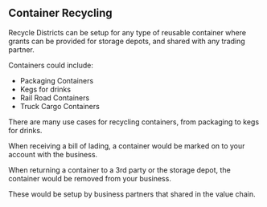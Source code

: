 ## Container Recycling

Recycle Districts can be setup for any type of reusable container where grants can be provided for storage depots, and shared with any trading partner.

Containers could include:

- Packaging Containers
- Kegs for drinks
- Rail Road Containers
- Truck Cargo Containers

There are many use cases for recycling containers, from packaging to kegs for drinks.

When receiving a bill of lading, a container would be marked on to your account with the business.

When returning a container to a 3rd party or the storage depot, the container would be removed from your business.

These would be setup by business partners that shared in the value chain.
